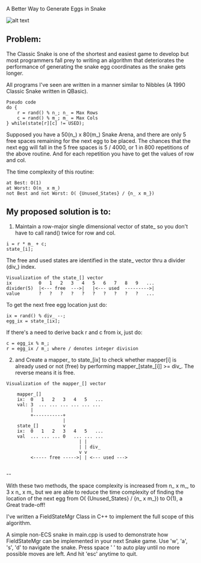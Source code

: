 A Better Way to Generate Eggs in Snake

![alt text](https://github.com/everettvergara/SnakeEggGeneration/blob/main/snake.png)

Problem:
--
The Classic Snake is one of the shortest and easiest game to develop but most programmers fall prey to 
writing an algorithm that deteriorates the performance of generating the snake egg coordinates as the snake gets longer.

All programs I've seen are written in a manner similar to Nibbles (A 1990 Classic Snake written in QBasic).

```
Pseudo code
do {
    r = rand() % n_; n_ = Max Rows
    c = rand() % m_; m_ = Max Cols
} while(state[r][c] != USED);
```
    
Supposed you have a 50(n_) x 80(m_) Snake Arena, and there are only 5 free spaces remaining for the next egg to be placed.
The chances that the next egg will fall in the 5 free spaces is 5 / 4000, or 1 in 800 repetitions of the above routine. And for each
repetition you have to get the values of row and col. 

The time complexity of this routine: 
```
at Best: O(1)
at Worst: O(n_ x m_)
not Best and not Worst: O( {Unused_States} / {n_ x m_})
```

My proposed solution is to:
-- 
1) Maintain a row-major single dimensional vector of state_ so you don't have to call rand() twice for row and col.

```
i = r * m_ + c;
state_[i];
```

The free and used states are identified in the state_ vector thru a divider (div_) index.
```
Visualization of the state_[] vector
ix          0   1   2   3   4   5   6   7   8   9   ...
divider(5)  |<--- free  --->|   |<--- used  --------->|
value       ?   ?   ?   ?   ?   ?   ?   ?   ?   ?   ...
```

To get the next free egg location just do:

```
ix = rand() % div_ --;
egg_ix = state_[ix];
```

If there's a need to derive back r and c from ix, just do:
```
c = egg_ix % m_;
r = egg_ix / m_; where / denotes integer division
```

2) and Create a mapper_ to state_[ix] to check whether mapper[i] is already used or not (free) by performing mapper_[state_[i]] >= div_. The reverse means it is free.

```
Visualization of the mapper_[] vector

    mapper_[]
    ix:  0   1   2   3   4   5   ...
    val: 3  ... ... ... ... ... ...
         |
         +-----------+
                     |
    state_[]         v
    ix:  0   1   2   3   4   5   ...
    val  ... ... ... 0   ... ... ...
                           | |
                           | | div_
                           v v
         <----- free ----->| | <--- used --->
                     

```
--

With these two methods, the space complexity is increased from n_ x m_, to 3 x n_ x m_ but we are able to reduce the time complexity of finding the location of the next egg from O( {Unused_States} / {n_ x m_}) to O(1), a Great trade-off!

I've written a FieldStateMgr Class in C++ to implement the full scope of this algorithm. 

A simple non-ECS snake in main.cpp is used to demonstrate how FieldStateMgr can be implemented in your next Snake game.
Use 'w', 'a', 's', 'd' to navigate the snake. Press space ' ' to auto play until no more possible moves are left. 
And hit 'esc' anytime to quit.
